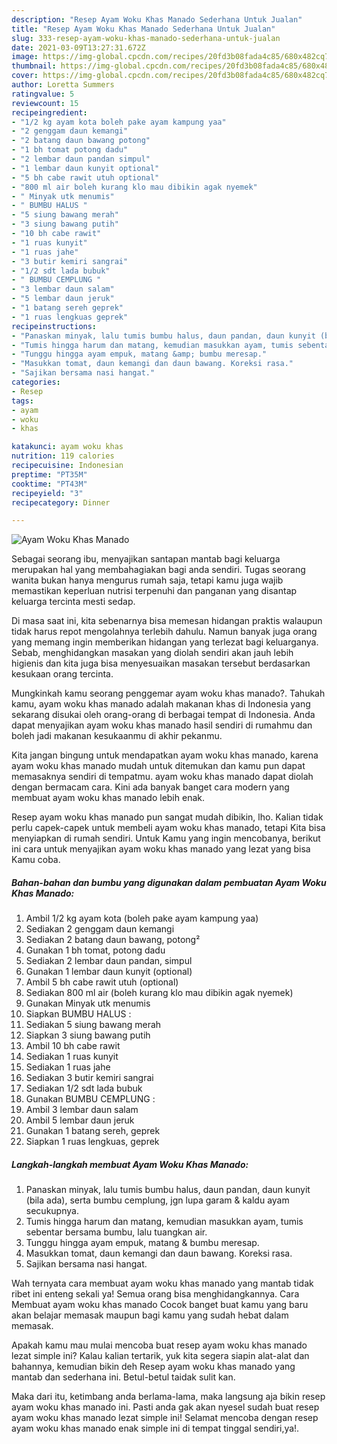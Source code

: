 ```yaml
---
description: "Resep Ayam Woku Khas Manado Sederhana Untuk Jualan"
title: "Resep Ayam Woku Khas Manado Sederhana Untuk Jualan"
slug: 333-resep-ayam-woku-khas-manado-sederhana-untuk-jualan
date: 2021-03-09T13:27:31.672Z
image: https://img-global.cpcdn.com/recipes/20fd3b08fada4c85/680x482cq70/ayam-woku-khas-manado-foto-resep-utama.jpg
thumbnail: https://img-global.cpcdn.com/recipes/20fd3b08fada4c85/680x482cq70/ayam-woku-khas-manado-foto-resep-utama.jpg
cover: https://img-global.cpcdn.com/recipes/20fd3b08fada4c85/680x482cq70/ayam-woku-khas-manado-foto-resep-utama.jpg
author: Loretta Summers
ratingvalue: 5
reviewcount: 15
recipeingredient:
- "1/2 kg ayam kota boleh pake ayam kampung yaa"
- "2 genggam daun kemangi"
- "2 batang daun bawang potong"
- "1 bh tomat potong dadu"
- "2 lembar daun pandan simpul"
- "1 lembar daun kunyit optional"
- "5 bh cabe rawit utuh optional"
- "800 ml air boleh kurang klo mau dibikin agak nyemek"
- " Minyak utk menumis"
- " BUMBU HALUS "
- "5 siung bawang merah"
- "3 siung bawang putih"
- "10 bh cabe rawit"
- "1 ruas kunyit"
- "1 ruas jahe"
- "3 butir kemiri sangrai"
- "1/2 sdt lada bubuk"
- " BUMBU CEMPLUNG "
- "3 lembar daun salam"
- "5 lembar daun jeruk"
- "1 batang sereh geprek"
- "1 ruas lengkuas geprek"
recipeinstructions:
- "Panaskan minyak, lalu tumis bumbu halus, daun pandan, daun kunyit (bila ada), serta bumbu cemplung, jgn lupa garam &amp; kaldu ayam secukupnya."
- "Tumis hingga harum dan matang, kemudian masukkan ayam, tumis sebentar bersama bumbu, lalu tuangkan air."
- "Tunggu hingga ayam empuk, matang &amp; bumbu meresap."
- "Masukkan tomat, daun kemangi dan daun bawang. Koreksi rasa."
- "Sajikan bersama nasi hangat."
categories:
- Resep
tags:
- ayam
- woku
- khas

katakunci: ayam woku khas 
nutrition: 119 calories
recipecuisine: Indonesian
preptime: "PT35M"
cooktime: "PT43M"
recipeyield: "3"
recipecategory: Dinner

---
```



![Ayam Woku Khas Manado](https://img-global.cpcdn.com/recipes/20fd3b08fada4c85/680x482cq70/ayam-woku-khas-manado-foto-resep-utama.jpg)

Sebagai seorang ibu, menyajikan santapan mantab bagi keluarga merupakan hal yang membahagiakan bagi anda sendiri. Tugas seorang  wanita bukan hanya mengurus rumah saja, tetapi kamu juga wajib memastikan keperluan nutrisi terpenuhi dan panganan yang disantap keluarga tercinta mesti sedap.

Di masa  saat ini, kita sebenarnya bisa memesan hidangan praktis walaupun tidak harus repot mengolahnya terlebih dahulu. Namun banyak juga orang yang memang ingin memberikan hidangan yang terlezat bagi keluarganya. Sebab, menghidangkan masakan yang diolah sendiri akan jauh lebih higienis dan kita juga bisa menyesuaikan masakan tersebut berdasarkan kesukaan orang tercinta. 



Mungkinkah kamu seorang penggemar ayam woku khas manado?. Tahukah kamu, ayam woku khas manado adalah makanan khas di Indonesia yang sekarang disukai oleh orang-orang di berbagai tempat di Indonesia. Anda dapat menyajikan ayam woku khas manado hasil sendiri di rumahmu dan boleh jadi makanan kesukaanmu di akhir pekanmu.

Kita jangan bingung untuk mendapatkan ayam woku khas manado, karena ayam woku khas manado mudah untuk ditemukan dan kamu pun dapat memasaknya sendiri di tempatmu. ayam woku khas manado dapat diolah dengan bermacam cara. Kini ada banyak banget cara modern yang membuat ayam woku khas manado lebih enak.

Resep ayam woku khas manado pun sangat mudah dibikin, lho. Kalian tidak perlu capek-capek untuk membeli ayam woku khas manado, tetapi Kita bisa menyiapkan di rumah sendiri. Untuk Kamu yang ingin mencobanya, berikut ini cara untuk menyajikan ayam woku khas manado yang lezat yang bisa Kamu coba.

<!--inarticleads1-->

##### Bahan-bahan dan bumbu yang digunakan dalam pembuatan Ayam Woku Khas Manado:

1. Ambil 1/2 kg ayam kota (boleh pake ayam kampung yaa)
1. Sediakan 2 genggam daun kemangi
1. Sediakan 2 batang daun bawang, potong²
1. Gunakan 1 bh tomat, potong dadu
1. Sediakan 2 lembar daun pandan, simpul
1. Gunakan 1 lembar daun kunyit (optional)
1. Ambil 5 bh cabe rawit utuh (optional)
1. Sediakan 800 ml air (boleh kurang klo mau dibikin agak nyemek)
1. Gunakan  Minyak utk menumis
1. Siapkan  BUMBU HALUS :
1. Sediakan 5 siung bawang merah
1. Siapkan 3 siung bawang putih
1. Ambil 10 bh cabe rawit
1. Sediakan 1 ruas kunyit
1. Sediakan 1 ruas jahe
1. Sediakan 3 butir kemiri sangrai
1. Sediakan 1/2 sdt lada bubuk
1. Gunakan  BUMBU CEMPLUNG :
1. Ambil 3 lembar daun salam
1. Ambil 5 lembar daun jeruk
1. Gunakan 1 batang sereh, geprek
1. Siapkan 1 ruas lengkuas, geprek




<!--inarticleads2-->

##### Langkah-langkah membuat Ayam Woku Khas Manado:

1. Panaskan minyak, lalu tumis bumbu halus, daun pandan, daun kunyit (bila ada), serta bumbu cemplung, jgn lupa garam &amp; kaldu ayam secukupnya.
1. Tumis hingga harum dan matang, kemudian masukkan ayam, tumis sebentar bersama bumbu, lalu tuangkan air.
1. Tunggu hingga ayam empuk, matang &amp; bumbu meresap.
1. Masukkan tomat, daun kemangi dan daun bawang. Koreksi rasa.
1. Sajikan bersama nasi hangat.




Wah ternyata cara membuat ayam woku khas manado yang mantab tidak ribet ini enteng sekali ya! Semua orang bisa menghidangkannya. Cara Membuat ayam woku khas manado Cocok banget buat kamu yang baru akan belajar memasak maupun bagi kamu yang sudah hebat dalam memasak.

Apakah kamu mau mulai mencoba buat resep ayam woku khas manado lezat simple ini? Kalau kalian tertarik, yuk kita segera siapin alat-alat dan bahannya, kemudian bikin deh Resep ayam woku khas manado yang mantab dan sederhana ini. Betul-betul taidak sulit kan. 

Maka dari itu, ketimbang anda berlama-lama, maka langsung aja bikin resep ayam woku khas manado ini. Pasti anda gak akan nyesel sudah buat resep ayam woku khas manado lezat simple ini! Selamat mencoba dengan resep ayam woku khas manado enak simple ini di tempat tinggal sendiri,ya!.

